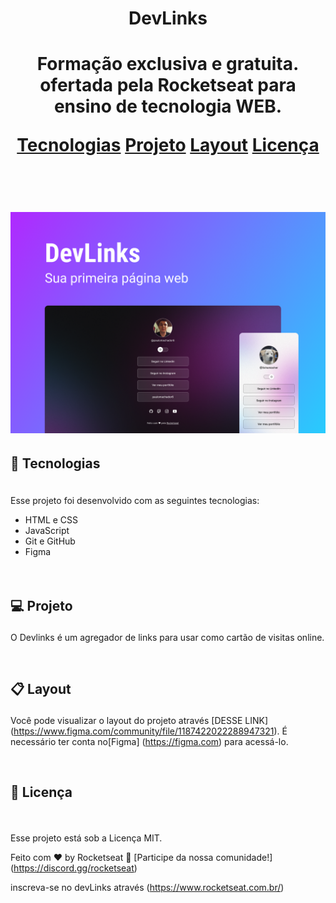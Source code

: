 <h1 align="center">DevLinks <h1>

<p align="center">
Formação exclusiva e gratuita. ofertada pela Rocketseat para ensino de tecnologia 
WEB.
</p>

<p align="center"> 
<a href="#ancora">Tecnologias</a>
<a href="#projeto">Projeto</a>
<a href="#layout">Layout</a>
<a href="#licenca">Licença</a>
</p>

<br>

<p align="center">
 <img alt="Projeto DevLinks" src=".github/capa.png">
</p>

## <p name="ancora" id="ancora">🚀 Tecnologias<p>

<br>
Esse projeto foi desenvolvido com as seguintes tecnologias:

- HTML e CSS
- JavaScript
- Git e GitHub
- Figma
  <br><br><br>

## <p name="projeto" id="projeto"> 💻 Projeto</p>

O Devlinks é um agregador de links para usar como cartão de visitas online.

<br>

##  <p name="layout" id="layout">📋 Layout </p>

Você pode visualizar o layout do projeto através [DESSE LINK]
(https://www.figma.com/community/file/1187422022288947321). É necessário ter conta no[Figma] (https://figma.com) para acessá-lo.

 <br>

## <p name="licenca" id="licenca">📝 Licença</p>

<br>

Esse projeto está sob a Licença MIT.

Feito com ❤ by Rocketseat :wave: [Participe da nossa comunidade!]
(https://discord.gg/rocketseat)

inscreva-se no devLinks através (https://www.rocketseat.com.br/)
